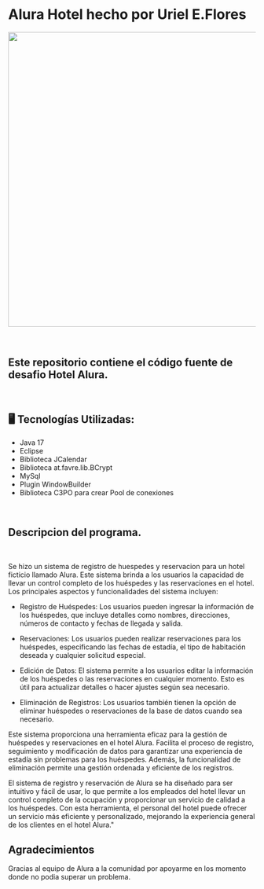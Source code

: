# Alura Hotel hecho por Uriel E.Flores

<p align="center" >
     <img width="600" heigth="600" src="https://user-images.githubusercontent.com/91544872/189419249-06b539da-7cf2-4d40-a711-618a5c872096.png">
</p>
</br>

## Este repositorio contiene el código fuente de desafio Hotel Alura.
</br>

## 🖥️ Tecnologías Utilizadas:
- Java 17
- Eclipse
- Biblioteca JCalendar
- Biblioteca at.favre.lib.BCrypt
- MySql
- Plugin WindowBuilder
- Biblioteca C3PO para crear Pool de conexiones
</br>

## Descripcion del programa.
</br>

Se hizo un sistema de registro de huespedes y reservacion para un hotel ficticio llamado Alura. Este sistema brinda a los usuarios la capacidad de llevar un control completo de los huéspedes y las reservaciones en el hotel. 
Los principales aspectos y funcionalidades del sistema incluyen:

- Registro de Huéspedes: Los usuarios pueden ingresar la información de los huéspedes, que incluye detalles como nombres, direcciones, números de contacto y fechas de llegada y salida.

- Reservaciones: Los usuarios pueden realizar reservaciones para los huéspedes, especificando las fechas de estadía, el tipo de habitación deseada y cualquier solicitud especial.

- Edición de Datos: El sistema permite a los usuarios editar la información de los huéspedes o las reservaciones en cualquier momento. Esto es útil para actualizar detalles o hacer ajustes según sea necesario.

- Eliminación de Registros: Los usuarios también tienen la opción de eliminar huéspedes o reservaciones de la base de datos cuando sea necesario.

Este sistema proporciona una herramienta eficaz para la gestión de huéspedes y reservaciones en el hotel Alura. Facilita el proceso de registro, seguimiento y modificación de datos para garantizar una experiencia de estadía sin problemas para los huéspedes.
Además, la funcionalidad de eliminación permite una gestión ordenada y eficiente de los registros.

El sistema de registro y reservación de Alura se ha diseñado para ser intuitivo y fácil de usar, lo que permite a los empleados del hotel llevar un control completo de la ocupación y proporcionar un servicio de calidad a los huéspedes. 
Con esta herramienta, el personal del hotel puede ofrecer un servicio más eficiente y personalizado, mejorando la experiencia general de los clientes en el hotel Alura."

## Agradecimientos
Gracias al equipo de Alura a la comunidad por apoyarme en los momento donde no podia superar un problema. 
